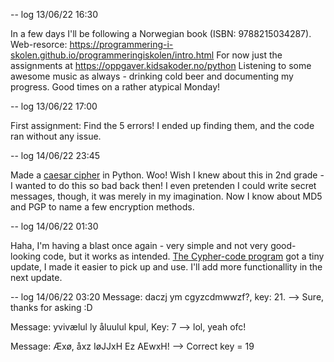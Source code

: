 -- log 13/06/22 16:30

In a few days I'll be following a Norwegian book (ISBN: 9788215034287).
Web-resorce: https://programmering-i-skolen.github.io/programmeringiskolen/intro.html
For now just the assignments at https://oppgaver.kidsakoder.no/python
Listening to some awesome music as always - drinking cold beer and documenting my progress. Good times on a rather atypical Monday!

-- log 13/06/22 17:00

First assignment: Find the 5 errors!
I ended up finding them, and the code ran without any issue.

-- log 14/06/22 23:45

Made a [caesar cipher](https://github.com/p3k4/freshmanPy/blob/main/cypher_2.py) in Python. Woo! Wish I knew about this in 2nd grade - I wanted to do this so bad back then! 
I even pretenden I could write secret messages, though, it was merely in my imagination. Now I know about MD5 and PGP to name a few
encryption methods.

-- log 14/06/22 01:30

Haha, I'm having a blast once again - very simple and not very good-looking code, but it works as intended. [The Cypher-code program](https://github.com/p3k4/freshmanPy/blob/main/cypher_3.py) got a tiny update, I made it easier to pick up and use. I'll add more functionallity in the next update.

-- log 14/06/22 03:20
Message: daczj ym cgyzcdmwwzf?, key: 21. --> Sure, thanks for asking :D 

Message: yvivælul ly åluulul kpul, Key: 7 --> lol, yeah ofc!

Message: Æxø, åxz IøJJxH Ez AEwxH! --> Correct key = 19
